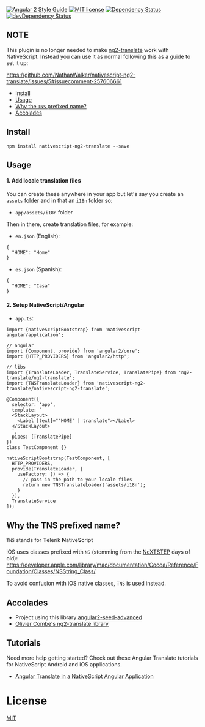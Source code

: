 [![Angular 2 Style Guide](https://mgechev.github.io/angular2-style-guide/images/badge.svg)](https://github.com/mgechev/angular2-style-guide)
[![MIT license](http://img.shields.io/badge/license-MIT-brightgreen.svg)](http://opensource.org/licenses/MIT)
[![Dependency Status](https://david-dm.org/preboot/angular2-library-seed/status.svg)](https://david-dm.org/preboot/angular2-library-seed#info=dependencies) [![devDependency Status](https://david-dm.org/preboot/angular2-library-seed/dev-status.svg)](https://david-dm.org/preboot/angular2-webpack#info=devDependencies)

## NOTE

This plugin is no longer needed to make [ng2-translate](https://github.com/ocombe/ng2-translate) work with NativeScript. Instead you can use it as normal following this as a guide to set it up:

https://github.com/NathanWalker/nativescript-ng2-translate/issues/5#issuecomment-257606661


* [Install](#install)
* [Usage](#usage)
* [Why the `TNS` prefixed name?](#why-the-tns-prefixed-name)
* [Accolades](#accolades)

## Install

```
npm install nativescript-ng2-translate --save
```

## Usage

#### 1. Add locale translation files

You can create these anywhere in your app but let's say you create an `assets` folder and in that an `i18n` folder so:

* `app/assets/i18n` folder

Then in there, create translation files, for example:

* `en.json` (English):
```
{
  "HOME": "Home"
}
```

* `es.json` (Spanish):
```
{
  "HOME": "Casa"
}
```

#### 2. Setup NativeScript/Angular

* `app.ts`:

```
import {nativeScriptBootstrap} from 'nativescript-angular/application';

// angular
import {Component, provide} from 'angular2/core';
import {HTTP_PROVIDERS} from 'angular2/http';

// libs
import {TranslateLoader, TranslateService, TranslatePipe} from 'ng2-translate/ng2-translate';
import {TNSTranslateLoader} from 'nativescript-ng2-translate/nativescript-ng2-translate';

@Component({
  selector: 'app',
  template: `
  <StackLayout>
    <Label [text]="'HOME' | translate"></Label>
  </StackLayout>
  `,
  pipes: [TranslatePipe]
})
class TestComponent {}

nativeScriptBootstrap(TestComponent, [
  HTTP_PROVIDERS,
  provide(TranslateLoader, {
    useFactory: () => {
      // pass in the path to your locale files
      return new TNSTranslateLoader('assets/i18n');
    }
  }),
  TranslateService
]);
```

## Why the TNS prefixed name?

`TNS` stands for **T**elerik **N**ative**S**cript

iOS uses classes prefixed with `NS` (stemming from the [NeXTSTEP](https://en.wikipedia.org/wiki/NeXTSTEP) days of old):
https://developer.apple.com/library/mac/documentation/Cocoa/Reference/Foundation/Classes/NSString_Class/

To avoid confusion with iOS native classes, `TNS` is used instead.

## Accolades

* Project using this library [angular2-seed-advanced](https://github.com/NathanWalker/angular2-seed-advanced)
* [Olivier Combe's ng2-translate library](https://github.com/ocombe/ng2-translate)

## Tutorials

Need more help getting started?  Check out these Angular Translate tutorials for NativeScript Android and iOS applications.

* [Angular Translate in a NativeScript Angular Application](https://www.thepolyglotdeveloper.com/2017/01/internationalization-nativescript-mobile-app-angular/)

# License

[MIT](/LICENSE)
